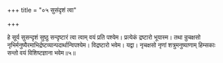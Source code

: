 +++
title = "०५ सुसंदृशं त्वा"

+++

हे सूर्य सुसन्दृशं सुष्ठु सन्दृष्टारं त्वा त्वाम् वयं प्रति पश्येम। प्रत्येकं द्रष्टारो भूयास्म। तथा न्रुचक्षसो नृभिर्मनुष्यैरमाभिर्द्रष्टव्यान्पदार्थान्विपश्येम। विद्रष्टारो भवेम। यद्वा। नृचक्षसो नृणां शत्रुमनुष्याणाम् हिम्सकाः सन्तो वयं विशिष्टज्ञाना भवेम॥५॥